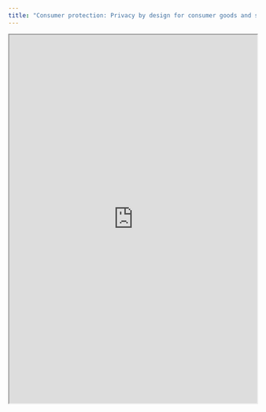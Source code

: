 ```yaml
---
title: "Consumer protection: Privacy by design for consumer goods and services"
---
```



<iframe height="750" width="100%" src="https://ewelton.github.io/ktest/wiki.html#Consumer%20protection:%20Privacy%20by%20design%20for%20consumer%20goods%20and%20services"></iframe>
